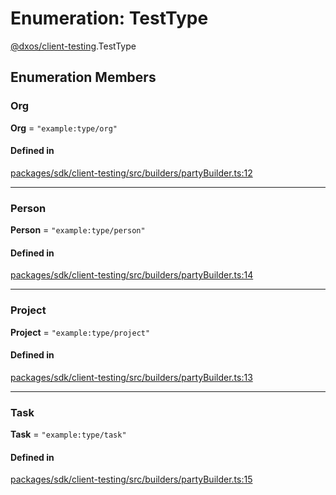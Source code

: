 # Enumeration: TestType

[@dxos/client-testing](../modules/dxos_client_testing.md).TestType

## Enumeration Members

### Org

 **Org** = ``"example:type/org"``

#### Defined in

[packages/sdk/client-testing/src/builders/partyBuilder.ts:12](https://github.com/dxos/dxos/blob/db8188dae/packages/sdk/client-testing/src/builders/partyBuilder.ts#L12)

___

### Person

 **Person** = ``"example:type/person"``

#### Defined in

[packages/sdk/client-testing/src/builders/partyBuilder.ts:14](https://github.com/dxos/dxos/blob/db8188dae/packages/sdk/client-testing/src/builders/partyBuilder.ts#L14)

___

### Project

 **Project** = ``"example:type/project"``

#### Defined in

[packages/sdk/client-testing/src/builders/partyBuilder.ts:13](https://github.com/dxos/dxos/blob/db8188dae/packages/sdk/client-testing/src/builders/partyBuilder.ts#L13)

___

### Task

 **Task** = ``"example:type/task"``

#### Defined in

[packages/sdk/client-testing/src/builders/partyBuilder.ts:15](https://github.com/dxos/dxos/blob/db8188dae/packages/sdk/client-testing/src/builders/partyBuilder.ts#L15)
